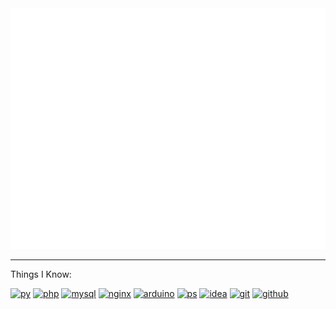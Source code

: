 <picture>
  <img src="/github-metrics.svg" alt="Metrics">
</picture>

___
Things I Know:

[![py](https://skillicons.dev/icons?i=py)](https://www.python.org/)
[![php](https://skillicons.dev/icons?i=php)](https://www.php.net/)
[![mysql](https://skillicons.dev/icons?i=mysql)](https://www.mysql.com/)
[![nginx](https://skillicons.dev/icons?i=nginx)](https://www.nginx.com/)
[![arduino](https://skillicons.dev/icons?i=arduino)](https://www.arduino.cc/)
[![ps](https://skillicons.dev/icons?i=ps)](https://www.adobe.com/products/photoshop.html)
[![idea](https://skillicons.dev/icons?i=idea)](https://www.jetbrains.com/)
[![git](https://skillicons.dev/icons?i=git)](https://git-scm.com/)
[![github](https://skillicons.dev/icons?i=github)](https://github.com/)
